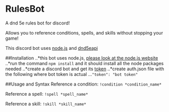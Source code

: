 # RulesBot
A dnd 5e rules bot for discord!

Allows you to reference conditions, spells, and skills without stopping your game!

This discord bot uses [node.js](nodejs.org) and [dnd5eapi](www.dnd5eapi.co)

##Installation
..*this bot uses node.js, [please look at the node.js website](nodejs.org)
..*run the command `npm install` and it should install all the node packages needed
..*create a discord bot and get its [token](https://www.writebots.com/discord-bot-token/)
..*create auth.json file with the following where bot token is actual
...`"token": "bot token"`

##Usage and Syntax
Reference a condition:
`!condition *condition_name*`

Reference a spell:
`!spell *spell_name*`

Reference a skill:
`!skill *skill_name*`
